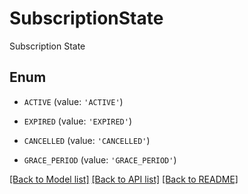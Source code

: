 # SubscriptionState

Subscription State

## Enum

* `ACTIVE` (value: `'ACTIVE'`)

* `EXPIRED` (value: `'EXPIRED'`)

* `CANCELLED` (value: `'CANCELLED'`)

* `GRACE_PERIOD` (value: `'GRACE_PERIOD'`)

[[Back to Model list]](../README.md#documentation-for-models) [[Back to API list]](../README.md#documentation-for-api-endpoints) [[Back to README]](../README.md)


